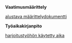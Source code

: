 **Vaatimusmäärittely**

[alustava määrittelydokumentti](/harjoitustyo/dokumentointi)



**Työaikakirjanpito**

[harjoitustyöhön käytetty aika](/tyoaikakirjanpito)
